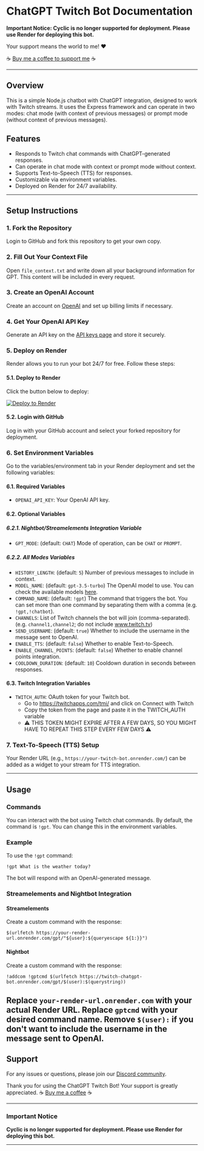 # ChatGPT Twitch Bot Documentation

**Important Notice: Cyclic is no longer supported for deployment. Please use Render for deploying this bot.**

Your support means the world to me! ❤️

☕ [Buy me a coffee to support me](https://www.ko-fi.com/eyechel) ☕



---

## Overview

This is a simple Node.js chatbot with ChatGPT integration, designed to work with Twitch streams. It uses the Express framework and can operate in two modes: chat mode (with context of previous messages) or prompt mode (without context of previous messages).

## Features

- Responds to Twitch chat commands with ChatGPT-generated responses.
- Can operate in chat mode with context or prompt mode without context.
- Supports Text-to-Speech (TTS) for responses.
- Customizable via environment variables.
- Deployed on Render for 24/7 availability.

---

## Setup Instructions

### 1. Fork the Repository

Login to GitHub and fork this repository to get your own copy.

### 2. Fill Out Your Context File

Open `file_context.txt` and write down all your background information for GPT. This content will be included in every request.

### 3. Create an OpenAI Account

Create an account on [OpenAI](https://platform.openai.com) and set up billing limits if necessary.

### 4. Get Your OpenAI API Key

Generate an API key on the [API keys page](https://platform.openai.com/account/api-keys) and store it securely.

### 5. Deploy on Render

Render allows you to run your bot 24/7 for free. Follow these steps:

#### 5.1. Deploy to Render

Click the button below to deploy:

[![Deploy to Render](https://render.com/images/deploy-to-render-button.svg)](https://render.com/deploy)

#### 5.2. Login with GitHub

Log in with your GitHub account and select your forked repository for deployment.

### 6. Set Environment Variables

Go to the variables/environment tab in your Render deployment and set the following variables:

#### 6.1. Required Variables

- `OPENAI_API_KEY`: Your OpenAI API key.

#### 6.2. Optional Variables

##### 6.2.1. Nightbot/Streamelements Integration Variable
- `GPT_MODE`: (default: `CHAT`) Mode of operation, can be `CHAT` or `PROMPT`.

##### 6.2.2. All Modes Variables
- `HISTORY_LENGTH`: (default: `5`) Number of previous messages to include in context.
- `MODEL_NAME`: (default: `gpt-3.5-turbo`) The OpenAI model to use. You can check the available models [here](https://platform.openai.com/docs/models/). 
- `COMMAND_NAME`: (default: `!gpt`) The command that triggers the bot. You can set more than one command by separating them with a comma (e.g. `!gpt,!chatbot`).
- `CHANNELS`: List of Twitch channels the bot will join (comma-separated). (e.g. `channel1,channel2`; do not include www.twitch.tv)
- `SEND_USERNAME`: (default: `true`) Whether to include the username in the message sent to OpenAI.
- `ENABLE_TTS`: (default: `false`) Whether to enable Text-to-Speech.
- `ENABLE_CHANNEL_POINTS`: (default: `false`) Whether to enable channel points integration.
- `COOLDOWN_DURATION`: (default: `10`) Cooldown duration in seconds between responses.

#### 6.3. Twitch Integration Variables

- `TWITCH_AUTH`: OAuth token for your Twitch bot.
  - Go to https://twitchapps.com/tmi/ and click on Connect with Twitch
  - Copy the token from the page and paste it in the TWITCH_AUTH variable  
  - ⚠️ THIS TOKEN MIGHT EXPIRE AFTER A FEW DAYS, SO YOU MIGHT HAVE TO REPEAT THIS STEP EVERY FEW DAYS ⚠️

### 7. Text-To-Speech (TTS) Setup

Your Render URL (e.g., `https://your-twitch-bot.onrender.com/`) can be added as a widget to your stream for TTS integration.

---

## Usage

### Commands

You can interact with the bot using Twitch chat commands. By default, the command is `!gpt`. You can change this in the environment variables.

### Example

To use the `!gpt` command:

```twitch
!gpt What is the weather today?
```

The bot will respond with an OpenAI-generated message.

### Streamelements and Nightbot Integration

#### Streamelements

Create a custom command with the response:

```twitch
$(urlfetch https://your-render-url.onrender.com/gpt/"${user}:${queryescape ${1:}}")
```

#### Nightbot

Create a custom command with the response:

```twitch
!addcom !gptcmd $(urlfetch https://twitch-chatgpt-bot.onrender.com/gpt/$(user):$(querystring))
```

Replace `your-render-url.onrender.com` with your actual Render URL.
Replace `gptcmd` with your desired command name.
Remove `$(user):` if you don't want to include the username in the message sent to OpenAI.
---

## Support

For any issues or questions, please join our [Discord community](https://discord.gg/pcxybrpDx6).

Thank you for using the ChatGPT Twitch Bot! Your support is greatly appreciated. ☕ [Buy me a coffee](https://www.buymeacoffee.com/osetinhas) ☕

---

### Important Notice

**Cyclic is no longer supported for deployment. Please use Render for deploying this bot.**

---
